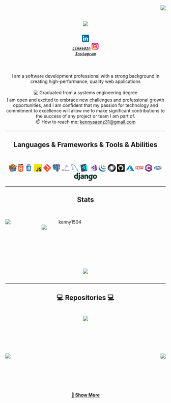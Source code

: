 <img align="right" src="https://visitor-badge.laobi.icu/badge?page_id=kenny1504">

<h1 align="center">
  <a href="https://git.io/typing-svg">
    <img src="https://readme-typing-svg.herokuapp.com/?lines=👋HELLO...!+;I+AM+KENNY+SAENZ....;HOW+ARE+YOU!&center=true&size=30">
  </a>
</h1>

<h5 align="center">

<code><a href="https://www.linkedin.com/in/kenny-saenz/" title="LinkedIn Profile"><img width="22" src="images/linkedin.svg"> LinkedIn</a></code>
<code><a href="https://www.instagram.com/kenny__saenz/" title="Instagram Profile"><img width="22" src="images/instagram.svg" > Instagram</a></code>
<br>
</h5>
<br>
<p align="center">
  I am a software development professional with a strong background in creating high-performance, quality web applications
  <br>
  <br>
  💻 Graduated from a systems engineering degree
  <br>
  I am open and excited to embrace new challenges and professional growth opportunities, and I am confident that my passion for technology and commitment to excellence will allow me to make significant contributions to the success of any project or team I am part of.
  <br>
  📫 How to reach me: <a href="mailto: kennysaenz31@gmail.com">kennysaenz31@gmail.com</a>
</p>

<hr>
<h2 align="center">Languages & Frameworks & Tools & Abilities </h2>
<br>
<p align="center">
  <code><img title="Problem Solving" height="25" src="images/problemSolving.png"></code>
  <code><img title="HTML5" height="25" src="images/html5.svg"></code>
  <code><img title="CSS" height="25" src="images/css.svg"></code>
  <code><img title="Javascript" height="25" src="images/javascript.svg"></code>
  <code><img title="Git" height="25" src="images/git-original.svg"></code>
  <code><img title="PostgreSQL" height="25" src="images/postgresql.svg"></code>
  <code><img title="SQL server" height="25" src="images/sql-server.svg"></code>
  <code><img title="MySQL" height="25" src="images/mysql.svg"></code>
  <code><img title="Visual Studio Code" height="25" src="images/vscode.png"></code>
  <code><img title="Microsoft Visual Studio" height="25" src="images/visualstudio.png"></code>
  <code><img title="JQuery" height="25" src="images/jquery-original.svg"></code>
  <code><img title="JSON" height="25" src="images/json.svg"></code>
  <code><img title="GitHub" height="25" src="images/github.svg"></code>
  <code><img title="Azure" height="25" src="images/azure.svg"></code>
  <code><img title="npm" height="25" src="images/npm.svg"></code>
  <code><img title="C#" height="25" src="images/cSharp.svg"></code>
  <code><img title="PHP" height="25" src="images/php.svg"></code>
  <code><img title="Django" height="25" src="images/django.svg"></code>
</p>
<hr>

<h2 align="center"> Stats </h2>
<br>
<p align=center>
<div align=center>
  <a href="https://github.com/denvercoder1/github-readme-streak-stats" title="Go to Source">
    <img align="left" width=390 src="https://github-readme-streak-stats.herokuapp.com/?user=kenny1504&theme=react&border=61dafb&hide_border=true" alt="kenny1504" />
  </a>
  <a href="https://github.com/anuraghazra/github-readme-stats" title="Go to Source">
    <img align="right" width=390 src="https://github-readme-stats.vercel.app/api?username=kenny1504&show_icons=true&theme=react&border_color=61dafb&hide_border=true" />
  </a>
</div>
<br><br><br><br><br><br><br><br><br>
<div align=center>
  <a href="https://github.com/anuraghazra/github-readme-stats">
    <img width=325 align="center" src="https://github-readme-stats.vercel.app/api/top-langs/?username=kenny1504&hide=c%23,PHP,c,,Objective-C,Objective-C%2b%2b,Cuda&title_color=61dafb&text_color=ffffff&icon_color=61dafb&bg_color=20232a&langs_count=8&layout=compact&border_color=61dafb&hide_border=true" />
  </a>
</div>
<br>
</h5>

<hr>

<h2 align="center">💻 Repositories ‍💻</h2>
<br>
<div width="100%" align="center">
  <a align="right" href="https://github.com/kenny1504/LDCI" title="LDCI"><img align="center" height="115" src="https://github-readme-stats.vercel.app/api/pin/?username=kenny1504&repo=LDCI&theme=react&border_color=61dafb&border_radius=10"></a>
</div>
<br/><br/><br/><br/><br/><br/>
<div width="100%" align="center">
  <a align="left" href="https://github.com/kenny1504/Redes_de_Solidaridad_Core" title="Redes_de_Solidaridad_Core"><img align="left" height="115" src="https://github-readme-stats.vercel.app/api/pin/?username=kenny1504&repo=Redes_de_Solidaridad_Core&theme=react&border_color=61dafb&border_radius=10"></a>
  <a align="right" href="https://github.com/kenny1504/Edunica" title="Edunica"><img align="right" height="115" src="https://github-readme-stats.vercel.app/api/pin/?username=kenny1504&repo=Edunica&theme=react&border_color=61dafb&border_radius=10"></a>
</div>
<br/><br/><br/><br/><br/><br/>
<h4 align="center">
  <a href="https://github.com/kenny1504?tab=repositories" title="Show Repositories">🔎 Show More </a>
</h4>
